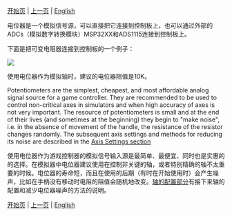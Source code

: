 

[开始页](../README.md) | [上一页](轴的连接.md) | [English](../eng/Potentiometer-connection.md)

电位器是一个模拟信号源，可以直接把它连接到控制板上，也可以通过外部的ADCs（模拟数字转换模块）MSP32XX和ADS1115连接到控制板上。

下面是把可变电阻器连接到控制板的一个例子：

![](../images/A1.jpg)

使用电位器作为模拟轴时，建议的电位器阻值是10K。

Potentiometers are the simplest, cheapest, and most affordable analog signal source for a game controller. They are recommended to be used to control non-critical axes in simulators and when high accuracy of axes is not very important. The resource of potentiometers is small and at the end of their lives (and sometimes at the beginning) they begin to "make noise", i.e. in the absence of movement of the handle, the resistance of the resistor changes randomly. The subsequent axis settings and methods for reducing its noise are described in the [Axis Settings section](Axis-configuration.md)

使用电位器作为游戏控制器的模拟信号输入源是最简单、最便宜、同时也是实惠的的选择。在模拟器中电位器建议使用在控制非关键的轴，或者特别精确的轴不太重要的时候。电位器的寿命短，而且在使用的后期（有时在开始使用时）会产生噪声，比如在手柄没有移动时电阻的阻值会随机地改变。[轴的配置部分](轴的配置.md)有接下来轴的配置和减少电位器噪声的方法的说明。


[开始页](../README.md) | [上一页](轴的连接.md) | [English](../eng/Potentiometer-connection.md)
